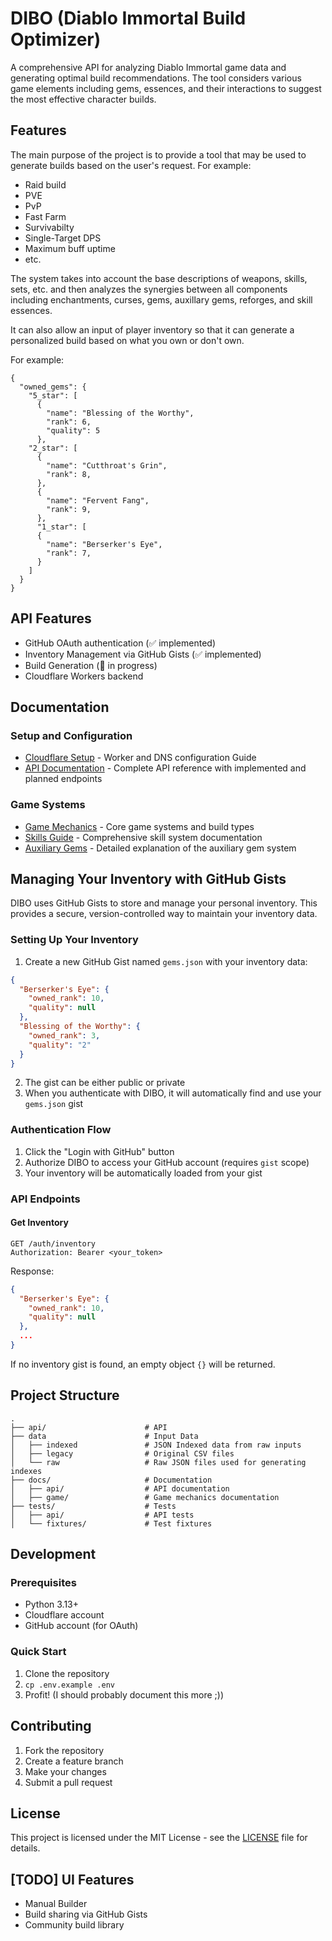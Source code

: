 # DIBO (Diablo Immortal Build Optimizer)

A comprehensive API for analyzing Diablo Immortal game data and generating optimal build recommendations. The tool considers various game elements including gems, essences, and their interactions to suggest the most effective character builds.

## Features

The main purpose of the project is to provide a tool that may be used
to generate builds based on the user's request. 
For example:

- Raid build
- PVE
- PvP
- Fast Farm
- Survivabilty
- Single-Target DPS
- Maximum buff uptime
- etc.

The system takes into account the base descriptions of weapons, 
skills, sets, etc. and then analyzes the synergies between all 
components including enchantments, curses, gems, auxillary gems, reforges, and skill essences. 

It can also allow an input of player inventory so that it can generate a personalized build based on what you own or don't own. 

For example:

```
{
  "owned_gems": {
    "5_star": [
      {
        "name": "Blessing of the Worthy",
        "rank": 6,
        "quality": 5
      },
    "2_star": [
      {
        "name": "Cutthroat's Grin",
        "rank": 8,
      },
      {
        "name": "Fervent Fang",
        "rank": 9,
      },
      "1_star": [
      {
        "name": "Berserker's Eye",
        "rank": 7,
      }
    ]
  }
}
```


## API Features

- GitHub OAuth authentication (✅ implemented)
- Inventory Management via GitHub Gists (✅ implemented)
- Build Generation (🚧 in progress)
- Cloudflare Workers backend

## Documentation

### Setup and Configuration
- [Cloudflare Setup](docs/cloudflare.md) - Worker and DNS configuration Guide
- [API Documentation](docs/api/v1.md) - Complete API reference with implemented and planned endpoints

### Game Systems
- [Game Mechanics](docs/game/mechanics.md) - Core game systems and build types
- [Skills Guide](docs/game/skills.md) - Comprehensive skill system documentation
- [Auxiliary Gems](docs/game/aux_gems.md) - Detailed explanation of the auxiliary gem system

## Managing Your Inventory with GitHub Gists

DIBO uses GitHub Gists to store and manage your personal inventory. This provides a secure, version-controlled way to maintain your inventory data.

### Setting Up Your Inventory

1. Create a new GitHub Gist named `gems.json` with your inventory data:

```json
{
  "Berserker's Eye": {
    "owned_rank": 10,
    "quality": null
  },
  "Blessing of the Worthy": {
    "owned_rank": 3,
    "quality": "2"
  }
}
```

2. The gist can be either public or private
3. When you authenticate with DIBO, it will automatically find and use your `gems.json` gist

### Authentication Flow

1. Click the "Login with GitHub" button
2. Authorize DIBO to access your GitHub account (requires `gist` scope)
3. Your inventory will be automatically loaded from your gist

### API Endpoints

#### Get Inventory

```http
GET /auth/inventory
Authorization: Bearer <your_token>
```

Response:
```json
{
  "Berserker's Eye": {
    "owned_rank": 10,
    "quality": null
  },
  ...
}
```

If no inventory gist is found, an empty object `{}` will be returned.

## Project Structure

```
.
├── api/                      # API
├── data                      # Input Data
│   ├── indexed               # JSON Indexed data from raw inputs
│   ├── legacy                # Original CSV files
│   └── raw                   # Raw JSON files used for generating indexes
├── docs/                     # Documentation
│   ├── api/                  # API documentation
│   ├── game/                 # Game mechanics documentation
├── tests/                    # Tests
│   ├── api/                  # API tests
│   └── fixtures/             # Test fixtures
```


## Development

### Prerequisites
- Python 3.13+
- Cloudflare account
- GitHub account (for OAuth)

### Quick Start
1. Clone the repository
2. `cp .env.example .env`
3. Profit! (I should probably document this more ;))

## Contributing

1. Fork the repository
2. Create a feature branch
3. Make your changes
4. Submit a pull request

## License

This project is licensed under the MIT License - see the [LICENSE](LICENSE) file for details.


## [TODO] UI Features

- Manual Builder
- Build sharing via GitHub Gists
- Community build library
